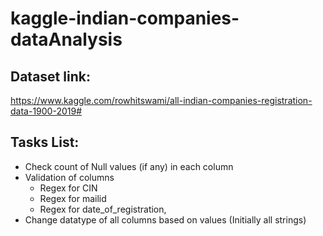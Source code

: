 # kaggle-indian-companies-dataAnalysis

## Dataset link: 
https://www.kaggle.com/rowhitswami/all-indian-companies-registration-data-1900-2019#

## Tasks List:
  - Check count of Null values (if any) in each column
  - Validation of columns
    - Regex for CIN
    - Regex for mailid
    - Regex for date_of_registration,
  - Change datatype of all columns based on values (Initially all strings)
